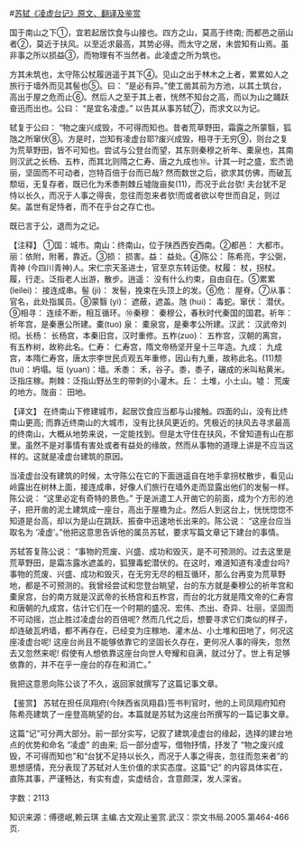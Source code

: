 #[苏轼《凌虚台记》原文、翻译及鉴赏](https://www.vrrw.net/wx/14146.html)

国于南山之下①，宜若起居饮食与山接也。四方之山，莫高于终南; 而都邑之丽山者②，莫近于扶风。以至近求最高，其势必得。而太守之居，未尝知有山焉。虽非事之所以损益③，而物理有不当然者。此凌虚之所为筑也。

方其未筑也，太守陈公杖履逍遥于其下④。见山之出于林木之上者，累累如人之旅行于墙外而见其髻也⑤。曰： “是必有异。”使工凿其前为方池，以其土筑台，高出于屋之危而止⑥。然后人之至于其上者，恍然不知台之高，而以为山之踊跃奋迅而出也。公曰： “是宜名凌虚。” 以告其从事苏轼⑦，而求文以为记。

轼复于公曰： “物之废兴成毁，不可得而知也。昔者荒草野田，霜露之所蒙翳，狐虺之所窜伏⑧。方是时，岂知有凌虚台耶?废兴成毁，相寻于无穷⑨，则台之复为荒草野田，皆不可知也。尝试与公登台而望，其东则秦穆之祈年、橐泉也，其南则汉武之长杨、五柞，而其北则隋之仁寿、唐之九成也⑩。计其一时之盛，宏杰诡丽，坚固而不可动者，岂特百倍于台而已哉? 然而数世之后，欲求其仿佛，而破瓦颓垣，无复存者，既已化为禾黍荆棘丘墟陇亩矣(11)，而况于此台欤! 夫台犹不足恃以长久，而况于人事之得丧，忽往而忽来者欤!而或者欲以夸世而自足，则过矣。盖世有足恃者，而不在乎台之存亡也。

既已言于公，退而为之记。



【注释】 ①国：城市。南山：终南山，位于陕西西安西南。②都邑： 大都市。丽：依附，附著，靠近。③损： 损害。益： 益处。④陈公： 陈希亮，字公弼，青神 (今四川青神)人。宋仁宗天圣进士，官至京东转运使。杖履： 杖，拐杖。履，行走。泛指老人出游，散步。逍遥： 没有什么约束，自由自在。⑤累累 (leilei)： 接连成串。髻 (ji)： 发髻，挽束在头顶上的发。⑥危： 屋脊。⑦从事： 官名，此处指属员。⑧蒙翳 (yi)： 遮蔽，遮盖。虺 (hui)： 毒蛇。窜伏： 潜伏。⑨相寻： 连续不断，相互循环。⑩秦穆： 秦穆公，春秋时代秦国的国君。祈年： 祈年宫，是秦惠公所建。橐(tuo) 泉： 橐泉宫，是秦孝公所建。汉武： 汉武帝刘彻。长杨： 长杨宫，本秦旧宫，汉时重修。五柞(zuo)： 五柞宫，汉朝的离宫，有五柞树，故称此名。仁寿： 仁寿宫，隋文帝杨坚开皇十三年造。九成： 九成宫，本隋仁寿宫，唐太宗李世民贞观五年重修，因山有九重，故称此名。(11)颓 (tui)：坍塌。垣 (yuan)：墙。禾黍： 禾，谷子。黍，黍子，碾成的米叫粘黄米。泛指庄稼。荆棘：泛指山野丛生的带刺的小灌木。丘： 土堆，小土山。墟： 荒废的地方。陇亩： 田地。

【译文】 在终南山下修建城市，起居饮食应当都与山接触。四面的山，没有比终南山更高; 而靠近终南山的大城市，没有比扶风更近的。凭极近的扶风去寻求最高的终南山，大概从地势来说，一定能找到。但是太守住在扶风，不曾知道有山在那里。虽然不是对事情有害处或者有益处的缘故，然而从事物的道理上讲是不应当这样的。这就是凌虚台建筑的原因。

当凌虚台没有建筑的时候，太守陈公在它的下面逍遥自在地手拿拐杖散步，看见山岭露出在树林上面，接连成串，好像人们旅行在墙外走而显露出他们的发髻一样。陈公说： “这里必定有奇特的景色。” 于是派遣工人开凿它的前面，成为个方形的池子，把开凿的泥土建筑成一座台，高出于屋檐为止。然后人到这台上，恍恍惚惚不知道是台高，却以为是山在跳跃、振奋中迅速地长出来的。陈公说： “这座台应当取名为 ‘凌虚’。”他把这意思告诉他的属员苏轼，要求写篇文章记下建台的事情。

苏轼答复陈公说： “事物的荒废、兴盛、成功和毁灭，是不可预测的。过去这里是荒草野田，是霜冻露水遮盖的，狐狸毒蛇潜伏的。在这时，难道知道有凌虚台吗? 事物的荒废、兴盛、成功和毁灭，在无穷无尽的相互循环，那么台再变为荒草野地，都是不可预测的。我曾经尝试和您登台眺望，台的东方就是秦穆公的祈年宫和橐泉宫，台的南方就是汉武帝的长杨宫和五柞宫，而台的北方就是隋文帝的仁寿宫和唐朝的九成宫，估计它们在一个时期的盛况、宏伟、杰出、奇异、壮丽，坚固而不可动摇，岂止胜过凌虚台的百倍呢? 然而几代之后，想要寻求它们类似的样子，却连破瓦坍墙，都不再存在，已经变为庄稼地、灌木丛、小土堆和田地了，何况这座凌虚台呢! 这座台尚且不能够依靠它的坚固长久存在，更何况人事的得失，忽然去又忽然来呢! 假使有人想依靠这座台向世人夸耀和自满，就过分了。世上有足够依靠的，并不在乎一座台的存在和消亡。”

我把这意思向陈公谈了不久，返回家就撰写了这篇记事文章。

【鉴赏】 苏轼在担任凤翔府(今陕西省凤翔县)签书判官时，他的上司凤翔府知府陈希亮建筑了一座登高眺望的台。本篇就是苏轼为这座台所撰写的一篇记事文章。

这篇“记”可分两大部分。前一部分实写，记叙了建筑凌虚台的缘起，选择的建台地点的优势和命名 “凌虚” 的由来; 后一部分虚写，借物抒情，抒发了 “物之废兴成毁，不可得而知也”和“台犹不足持以长久，而况于人事之得丧，忽往而忽来者”的思想感情，充分表现了苏轼对人生价值的求实态度。这篇“记” 的内容具体实在，直陈其事，严谨畅达，有实有虚，实虚结合，含意颇深，发人深省。

字数：2113

知识来源：傅德岷,赖云琪 主编.古文观止鉴赏.武汉：崇文书局.2005.第464-466页.

